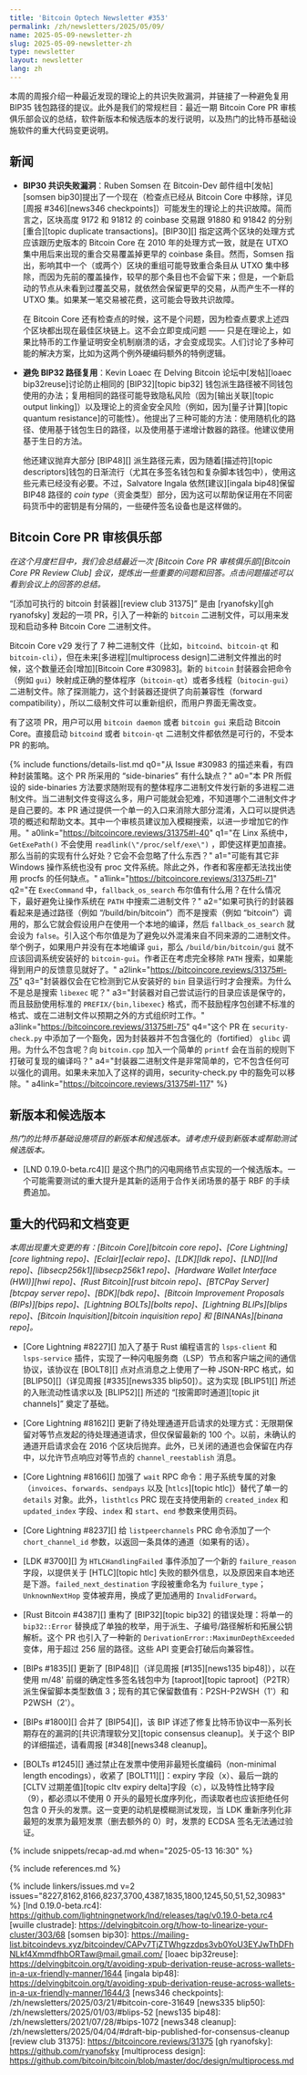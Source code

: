 ```yaml
---
title: 'Bitcoin Optech Newsletter #353'
permalink: /zh/newsletters/2025/05/09/
name: 2025-05-09-newsletter-zh
slug: 2025-05-09-newsletter-zh
type: newsletter
layout: newsletter
lang: zh
---
```


本周的周报介绍一种最近发现的理论上的共识失败漏洞，并链接了一种避免复用 BIP35 钱包路径的提议。此外是我们的常规栏目：最近一期 Bitcoin Core PR 审核俱乐部会议的总结，软件新版本和候选版本的发行说明，以及热门的比特币基础设施软件的重大代码变更说明。

## 新闻

- **<!--bip30-consensus-failure-vulnerability-->** **BIP30 共识失败漏洞**：Ruben Somsen 在 Bitcoin-Dev 邮件组中[发帖][somsen bip30]提出了一个现在（检查点已经从 Bitcoin Core 中移除，详见[周报 #346][news346 checkpoints]）可能发生的理论上的共识故障。简而言之，区块高度 9172 和 91812 的 coinbase 交易跟 91880 和 91842 的分别[重合][topic duplicate transactions]。[BIP30][] 指定这两个区块的处理方式应该跟历史版本的 Bitcoin Core 在 2010 年的处理方式一致，就是在 UTXO 集中用后来出现的重合交易覆盖掉更早的 coinbase 条目。然而，Somsen 指出，影响其中一个（或两个）区块的重组可能导致重合条目从 UTXO 集中移除，而因为先前的覆盖操作，较早的那个条目也不会留下来；但是，一个新启动的节点从未看到过覆盖交易，就依然会保留更早的交易，从而产生不一样的 UTXO 集。如果某一笔交易被花费，这可能会导致共识故障。

  在 Bitcoin Core 还有检查点的时候，这不是个问题，因为检查点要求上述四个区块都出现在最佳区块链上。这不会立即变成问题 —— 只是在理论上，如果比特币的工作量证明安全机制崩溃的话，才会变成现实。人们讨论了多种可能的解决方案，比如为这两个例外硬编码额外的特例逻辑。

- **<!--avoiding-bip32-path-reuse-->** **避免 BIP32 路径复用**：Kevin Loaec 在 Delving Bitcoin 论坛中[发帖][loaec bip32reuse]讨论防止相同的 [BIP32][topic bip32] 钱包派生路径被不同钱包使用的办法；复用相同的路径可能导致隐私风险（因为[输出关联][topic output linking]）以及理论上的资金安全风险（例如，因为[量子计算][topic quantum resistance]的可能性）。他提出了三种可能的方法：使用随机化的路径、使用基于钱包生日的路径，以及使用基于递增计数器的路径。他建议使用基于生日的方法。

  他还建议抛弃大部分 [BIP48][] 派生路径元素，因为随着[描述符][topic descriptors]钱包的日渐流行（尤其在多签名钱包和复杂脚本钱包中），使用这些元素已经没有必要。不过，Salvatore Ingala 依然[建议][ingala bip48]保留 BIP48 路径的 *coin type*（资金类型）部分，因为这可以帮助保证用在不同密码货币中的密钥是有分隔的，一些硬件签名设备也是这样做的。

## Bitcoin Core PR 审核俱乐部

*在这个月度栏目中，我们会总结最近一次 [Bitcoin Core PR 审核俱乐部][Bitcoin Core PR Review Club] 会议，提炼出一些重要的问题和回答。点击问题描述可以看到会议上的回答的总结。*

“[添加可执行的 bitcoin 封装器][review club 31375]” 是由 [ryanofsky][gh ryanofsky] 发起的一项 PR，引入了一种新的 `bitcoin` 二进制文件，可以用来发现和启动多种 Bitcoin Core 二进制文件。

Bitcoin Core v29 发行了 7 种二进制文件（比如，`bitcoind`、`bitcoin-qt` 和 `bitcoin-cli`），但在未来[多进程][multiprocess design]二进制文件推出的时候，这个数量还会[增加][Bitcoin Core #30983]。新的 `bitcoin` 封装器会把命令（例如 `gui`）映射成正确的整体程序（`bitcoin-qt`）或者多线程（`bitocin-gui`）二进制文件。除了探测能力，这个封装器还提供了向前兼容性（forward compatibility），所以二级制文件可以重新组织，而用户界面无需改变。

有了这项 PR，用户可以用 `bitcoin daemon` 或者 `bitcoin gui` 来启动 Bitcoin Core。直接启动 `bitcoind` 或者 `bitcoin-qt` 二进制文件都依然是可行的，不受本 PR 的影响。

{% include functions/details-list.md
  q0="<!--from-issue-30983-four-packaging-strategies-were-listed-which-specific-drawbacks-of-the-side-binaries-approach-does-this-pr-address-->从 Issue #30983 的描述来看，有四种封装策略。这个 PR 所采用的 “side-binaries” 有什么缺点？"
  a0="本 PR 所假设的 side-binaries 方法要求随附现有的整体程序二进制文件发行新的多进程二进制文件。当二进制文件变得这么多，用户可能就会犯难，不知道哪个二进制文件才是自己要的。本 PR 通过提供一个单一的入口来消除大部分混淆，入口可以提供选项的概述和帮助文本。其中一个审核员建议加入模糊搜索，以进一步增加它的作用。"
  a0link="https://bitcoincore.reviews/31375#l-40"
  q1="<!--getexepath-does-not-use-readlink-proc-self-exe-on-linux-even-though-it-would-be-more-direct-what-advantages-does-the-current-implementation-have-what-corner-cases-might-it-miss-->在 Linx 系统中，`GetExePath()` 不会使用 `readlink(\"/proc/self/exe\")` ，即使这样更加直接。那么当前的实现有什么好处？它会不会忽略了什么东西？"
  a1="可能有其它非 Windows 操作系统也没有 proc 文件系统。除此之外，作者和客座都无法找出使用 procfs 的任何缺点。"
  a1link="https://bitcoincore.reviews/31375#l-71"
  q2="<!--in-execcommand-explain-the-purpose-of-the-fallback-os-search-boolean-under-what-circumstances-is-it-better-to-avoid-letting-the-os-search-for-the-binary-on-the-path-->在 `ExecCommand` 中，`fallback_os_search` 布尔值有什么用？在什么情况下，最好避免让操作系统在 `PATH` 中搜索二进制文件？"
  a2="如果可执行的封装器看起来是通过路径（例如 “/build/bin/bitcoin”）而不是搜索（例如 “bitcoin”）调用的，那么它就会假设用户在使用一个本地的编译，然后 `fallback_os_search` 就会设为 `false`。引入这个布尔值是为了避免以外混淆来自不同来源的二进制文件。举个例子，如果用户并没有在本地编译 `gui`，那么 `/build/bin/bitcoin/gui` 就不应该回调系统安装好的 `bitcoin-gui`。作者正在考虑完全移除 `PATH` 搜索，如果能得到用户的反馈意见就好了。"
  a2link="https://bitcoincore.reviews/31375#l-75"
  q3="<!--the-wrapper-searches-prefix-libexec-only-when-it-detects-that-it-is-running-from-an-installed-bin-directory-why-not-always-search-libexec-->封装器仅会在它检测到它从安装好的 `bin` 目录运行时才会搜索。为什么不是总是搜索 `libexec` 呢？"
  a3="封装器对自己尝试运行的目录应该是保守的，而且鼓励使用标准的  `PREFIX/{bin,libexec}` 格式，而不鼓励程序包创建不标准的格式、或在二进制文件以预期之外的方式组织时工作。"
  a3link="https://bitcoincore.reviews/31375#l-75"
  q4="<!--the-pr-adds-an-exemption-in-security-check-py-because-the-wrapper-contains-no-fortified-glibc-calls-why-does-it-not-contain-them-and-would-adding-a-trivial-printf-to-bitcoin-cpp-break-reproducible-builds-under-the-current-rules-->这个 PR 在 `security-check.py` 中添加了一个豁免，因为封装器并不包含强化的（fortified） `glibc` 调用。为什么不包含呢？向 `bitcoin.cpp` 加入一个简单的  `printf` 会在当前的规则下打破可复现的编译吗？"
  a4="封装器二进制文件是非常简单的，它不包含任何可以强化的调用。如果未来加入了这样的调用，security-check.py 中的豁免可以移除。"
  a4link="https://bitcoincore.reviews/31375#l-117"
%}

## 新版本和候选版本

*热门的比特币基础设施项目的新版本和候选版本。请考虑升级到新版本或帮助测试候选版本。*

- [LND 0.19.0-beta.rc4][] 是这个热门的闪电网络节点实现的一个候选版本。一个可能需要测试的重大提升是其新的适用于合作关闭场景的基于 RBF 的手续费追加。

## 重大的代码和文档变更

*本周出现重大变更的有：[Bitcoin Core][bitcoin core repo]、[Core Lightning][core lightning repo]、[Eclair][eclair repo]、[LDK][ldk repo]、[LND][lnd repo]、[libsecp256k1][libsecp256k1 repo]、[Hardware Wallet Interface (HWI)][hwi repo]、[Rust Bitcoin][rust bitcoin repo]、[BTCPay Server][btcpay server repo]、[BDK][bdk repo]、[Bitcoin Improvement Proposals (BIPs)][bips repo]、[Lightning BOLTs][bolts repo]、[Lightning BLIPs][blips repo]、[Bitcoin Inquisition][bitcoin inquisition repo] 和 [BINANAs][binana repo]。*

- [Core Lightning #8227][] 加入了基于 Rust 编程语言的 `lsps-client` 和 `lsps-service` 插件，实现了一种闪电服务商（LSP）节点和客户端之间的通信协议，该协议在 [BOLT8][] 点对点消息之上使用了一种 JSON-RPC 格式，如 [BLIP50][]（详见周报 [#335][news335 blip50]）。这为实现 [BLIP51][] 所述的入账流动性请求以及 [BLIP52][] 所述的 “[按需即时通道][topic jit channels]” 奠定了基础。

- [Core Lightning #8162][] 更新了待处理通道开启请求的处理方式：无限期保留对等节点发起的待处理通道请求，但仅保留最新的 100 个。以前，未确认的通道开启请求会在 2016 个区块后抛弃。此外，已关闭的通道也会保留在内存中，以允许节点响应对等节点的 `channel_reestablish` 消息。

- [Core Lightning #8166][] 加强了 `wait` RPC 命令：用子系统专属的对象（`invoices`、`forwards`、`sendpays` 以及 [`htlcs`][topic htlc]）替代了单一的 `details` 对象。此外，`listhtlcs` PRC 现在支持使用新的 `created_index` 和 `updated_index` 字段、`index` 和 `start`、`end` 参数来使用页码。

- [Core Lightning #8237][] 给 `listpeerchannels` PRC 命令添加了一个 `chort_channel_id` 参数，以返回一条具体的通道（如果有的话）。

- [LDK #3700][] 为 `HTLCHandlingFailed` 事件添加了一个新的 `failure_reason` 字段，以提供关于 [HTLC][topic htlc] 失败的额外信息，以及原因来自本地还是下游。`failed_next_destination` 字段被重命名为 `fuilure_type`； `UnknownNextHop` 变体被弃用，换成了更加通用的 `InvalidForward`。

- [Rust Bitcoin #4387][] 重构了 [BIP32][topic bip32] 的错误处理：将单一的 `bip32::Error` 替换成了单独的枚举，用于派生、子编号/路径解析和拓展公钥解析。这个 PR 也引入了一种新的 `DerivationError::MaximunDepthExceeded` 变体，用于超过 256 层的路径。这些 API 变更会打破后向兼容性。

- [BIPs #1835][] 更新了 [BIP48][]（详见周报 [#135][news135 bip48]），以在使用 m/48' 前缀的确定性多签名钱包中为 [taproot][topic taproot]（P2TR）派生保留脚本类型数值 3；现有的其它保留数值有：P2SH-P2WSH（1'）和 P2WSH（2'）。

- [BIPs #1800][] 合并了 [BIP54][]，该 BIP 详述了修复比特币协议中一系列长期存在的漏洞的[共识清理软分叉][topic consensus cleanup]。关于这个 BIP 的详细描述，请看周报 [#348][news348 cleanup]。

- [BOLTs #1245][] 通过禁止在发票中使用非最短长度编码（non-minimal length encodings），收紧了 [BOLT11][]：expiry 字段（x）、最后一跳的 [CLTV 过期差值][topic cltv expiry delta]字段（c），以及特性比特字段（9），都必须以不使用 0 开头的最短长度序列化，而读取者也应该拒绝任何包含 0 开头的发票。这一变更的动机是模糊测试发现，当 LDK 重新序列化非最短的发票为最短发票（删去额外的 0）时，发票的 ECDSA 签名无法通过验证。

{% include snippets/recap-ad.md when="2025-05-13 16:30" %}

{% include references.md %}

{% include linkers/issues.md v=2 issues="8227,8162,8166,8237,3700,4387,1835,1800,1245,50,51,52,30983" %}
[lnd 0.19.0-beta.rc4]: https://github.com/lightningnetwork/lnd/releases/tag/v0.19.0-beta.rc4
[wuille clustrade]: https://delvingbitcoin.org/t/how-to-linearize-your-cluster/303/68
[somsen bip30]: https://mailing-list.bitcoindevs.xyz/bitcoindev/CAPv7TjZTWhgzzdps3vb0YoU3EYJwThDFhNLkf4XmmdfhbORTaw@mail.gmail.com/
[loaec bip32reuse]: https://delvingbitcoin.org/t/avoiding-xpub-derivation-reuse-across-wallets-in-a-ux-friendly-manner/1644
[ingala bip48]: https://delvingbitcoin.org/t/avoiding-xpub-derivation-reuse-across-wallets-in-a-ux-friendly-manner/1644/3
[news346 checkpoints]: /zh/newsletters/2025/03/21/#bitcoin-core-31649
[news335 blip50]: /zh/newsletters/2025/01/03/#blips-52
[news135 bip48]: /zh/newsletters/2021/07/28/#bips-1072
[news348 cleanup]: /zh/newsletters/2025/04/04/#draft-bip-published-for-consensus-cleanup
[review club 31375]: https://bitcoincore.reviews/31375
[gh ryanofsky]: https://github.com/ryanofsky
[multiprocess design]: https://github.com/bitcoin/bitcoin/blob/master/doc/design/multiprocess.md

